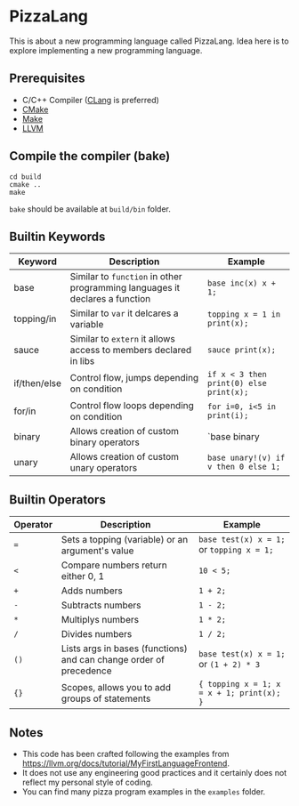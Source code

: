 # PizzaLang

This is about a new programming language called PizzaLang. Idea here is to explore implementing a new programming language.

## Prerequisites

- C/C++ Compiler ([CLang](https://clang.llvm.org/) is preferred)
- [CMake](http://cmake.org/)
- [Make](https://www.gnu.org/software/make/)
- [LLVM](https://llvm.org)

## Compile the compiler (bake)

```
cd build
cmake ..
make
```

`bake` should be available at `build/bin` folder.

## Builtin Keywords

| Keyword      | Description                                                                  | Example                                                     |
| ------------ | ---------------------------------------------------------------------------- | ----------------------------------------------------------- |
| base         | Similar to `function` in other programming languages it declares a function  | `base inc(x) x + 1;`                                        |
| topping/in   | Similar to `var` it delcares a variable                                      | `topping x = 1 in print(x);`                                |
| sauce        | Similar to `extern` it allows access to members declared in libs             | `sauce print(x);`                                           |
| if/then/else | Control flow, jumps depending on condition                                   | `if x < 3 then print(0) else print(x);`                     |
| for/in       | Control flow loops depending on condition                                    | `for i=0, i<5 in print(i);`                                 |
| binary       | Allows creation of custom binary operators                                   | `base binary| 5 (L R) if L then 1 else if R then 1 else 0;` |
| unary        | Allows creation of custom unary operators                                    | `base unary!(v) if v then 0 else 1;`                        |

## Builtin Operators

| Operator | Description                                                                  | Example                                               |
| -------- | ---------------------------------------------------------------------------- | ----------------------------------------------------- |
| `=`      | Sets a topping (variable) or an argument's value                             | ```base test(x) x = 1;``` or ```topping x = 1;```     |
| `<`      | Compare numbers return either 0, 1                                           | ```10 < 5;```                                         |
| `+`      | Adds numbers                                                                 | ```1 + 2;```                                          |
| `-`      | Subtracts numbers                                                            | ```1 - 2;```                                          |
| `*`      | Multiplys numbers                                                            | ```1 * 2;```                                          |
| `/`      | Divides numbers                                                              | ```1 / 2;```                                          |
| `()`     | Lists args in bases (functions) and can change order of precedence           | ```base test(x) x = 1;``` or ```(1 + 2) * 3```        |
| `{}`     | Scopes, allows you to add groups of statements                               | ```{ topping x = 1; x = x + 1; print(x); }```         |

## Notes

- This code has been crafted following the examples from https://llvm.org/docs/tutorial/MyFirstLanguageFrontend.
- It does not use any engineering good practices and it certainly does not reflect my personal style of coding.
- You can find many pizza program examples in the `examples` folder.
